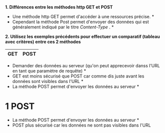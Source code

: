 **1. Différences entre les méthodes http GET et POST**

* Une méthode http GET permet d'accéder à une ressources précise. * 
* Cependant la méthode Post permet d'envoyer des données qui est généralement indiqué par le titre *Content-Type* . *


**2. Utilisez les exemples précédents pour effectuer un comparatif (tableau avec critères) entre ces 2
méthodes**

|GET|POST|
|---|----|
* Demander des données au serveur (qu'on peut apprecevoir danss l'URL en tant que paramètre de requête) * 
* GET est moins sécurisé que POST car comme dis juste avant les données sont visibles dans l'URL  *
* La méthode POST permet d'envoyer les données au serveur * 

# 1 POST # 

* La méthode POST permet d'envoyer les données au serveur * 
* POST plus sécurisé car les données ne sont pas visibles dans l'URL 
